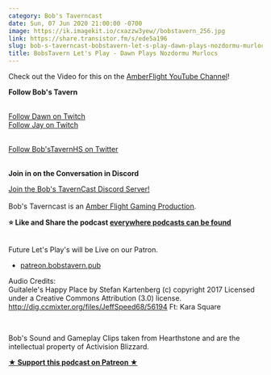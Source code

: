 ```yaml
---
category: Bob's Taverncast
date: Sun, 07 Jun 2020 21:00:00 -0700
image: https://ik.imagekit.io/cxazzw3yew//bobstavern_256.jpg
link: https://share.transistor.fm/s/ede5a196
slug: bob-s-taverncast-bobstavern-let-s-play-dawn-plays-nozdormu-murlocs
title: BobsTavern Let's Play - Dawn Plays Nozdormu Murlocs
---
```


<p>Check out the Video for this on the <a href="https://www.youtube.com/channel/UCwjBO8LpKp_xs-ROHIMl7SA">AmberFlight YouTube Channel</a>!</p><p><strong>Follow Bob's Tavern</strong></p><p><br /><a href="https://twitch.tv/dragonriderdk">Follow Dawn on Twitch</a><br /><a href="https://twitch.tv/kjaymiller">Follow Jay on Twitch</a></p><p><br /><a href="https://twitter.com/bobstavernhs">Follow Bob'sTavernHS on Twitter</a></p><p><strong><br />Join in on the Conversation in Discord</strong></p><p><a href="https://discord.gg/c2rFknG">Join the Bob's TavernCast Discord Server!<br /></a><br />Bob's Taverncast is an <a href="https://amberflightgaming.wixsite.com/afgaming">Amber Flight Gaming Production</a>. </p><p><strong>⭐ Like and Share the podcast </strong><a href="http://bobstavern.pub/subscribe"><strong>everywhere podcasts can be found</strong></a></p><p><br />Future Let's Play's will be Live on our Patron.</p><ul><li><a href="http://patreon.bobstavern.pub/">patreon.bobstavern.pub</a></li></ul><p>Audio Credits:<br />Guitalele's Happy Place by Stefan Kartenberg (c) copyright 2017 Licensed under a Creative Commons Attribution (3.0) license. <a href="http://dig.ccmixter.org/files/JeffSpeed68/56194">http://dig.ccmixter.org/files/JeffSpeed68/56194</a> Ft: Kara Square</p><p><br /></p><p>Bob's Sound and Gameplay Clips taken from Hearthstone and are the intellectual property of Activision Blizzard.</p><p><strong><a href="http://patreon.bobstavern.pub" rel="payment" title="★ Support this podcast on Patreon ★">★ Support this podcast on Patreon ★</a></strong></p>